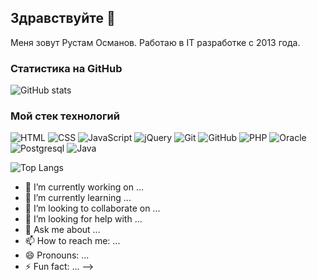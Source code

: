 ## Здравствуйте 👋

Меня зовут Рустам Османов. Работаю в IT  разработке с 2013 года. 

### Статистика на GitHub
![GitHub stats](https://github-readme-stats.vercel.app/api?username=rustam-osmanov&show_icons=true&hide=prs,issues,contribs&theme=dark)


### Мой стек технологий
![HTML](https://img.shields.io/badge/-HTML-333?style=for-the-badge&logo=html5)
![CSS](https://img.shields.io/badge/-CSS-333?style=for-the-badge&logo=css3&logoColor=blue)
![JavaScript](https://img.shields.io/badge/-JavaScript-333?style=for-the-badge&logo=javascript)
![jQuery](https://img.shields.io/badge/-jQuery-333?style=for-the-badge&logo=jQuery&logoColor=blue)
![Git](https://img.shields.io/badge/-Git-333?style=for-the-badge&logo=Git)
![GitHub](https://img.shields.io/badge/-GitHub-333?style=for-the-badge&logo=GitHub)
![PHP](https://img.shields.io/badge/-PHP-333?style=for-the-badge&logo=PHP)
![Oracle](https://img.shields.io/badge/-Oracle-333?style=for-the-badge&logo=Oracle)
![Postgresql](https://img.shields.io/badge/-Postgresql-333?style=for-the-badge&logo=Postgresql)
![Java](https://img.shields.io/badge/-Java-333?style=for-the-badge&logo=Java)


![Top Langs](https://github-readme-stats.vercel.app/api/top-langs/?username=rustam-osmanov&layout=compact&theme=dark)

- 🔭 I’m currently working on ...
- 🌱 I’m currently learning ...
- 👯 I’m looking to collaborate on ...
- 🤔 I’m looking for help with ...
- 💬 Ask me about ...
- 📫 How to reach me: ...
- 😄 Pronouns: ...
- ⚡ Fun fact: ...
-->
